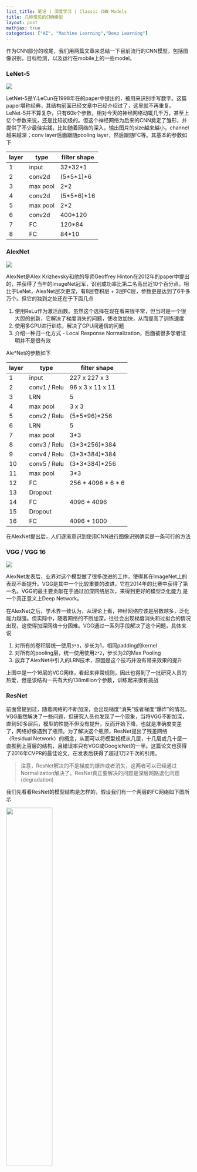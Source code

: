 ```yaml
---
list_title: 笔记 | 深度学习 | Classic CNN Models
title: 几种常见的CNN模型
layout: post
mathjax: true
categories: ["AI", "Machine Learning","Deep Learning"]
---
```


作为CNN部分的收尾，我们用两篇文章来总结一下目前流行的CNN模型，包括图像识别，目标检测，以及运行在mobile上的一些model。

### LeNet-5

<img src="{{site.baseurl}}/assets/images/2018/03/dl-cnn-2-lenet5.png">

LetNet-5是Y.LeCun在1998年在的paper中提出的，被用来识别手写数字。这篇paper堪称经典，其结构前面已经文章中已经介绍过了，这里就不再重复。LeNet-5并不算复杂，只有60k个参数，相对今天的神经网络动辄几千万，甚至上亿个参数来说，还是比较初级的。但这个神经网络为后来的CNN奠定了雏形，并提供了不少最佳实践，比如随着网络的深入，输出图片的size越来越小，channel越来越深；conv layer后面跟随pooling layer，然后跟随FC等。其基本的参数如下

layer  | type | filter shape
-------| ---- | ---- 
1  | input | 32\*32\*1
2  | conv2d | (5\*5\*1)\*6
3  | max pool |  2*2
4  | conv2d | (5\*5\*6)\*16
5  | max pool |  2\*2
6  | conv2d | 400*120
7  | FC | 120\*84
8  | FC | 84\*10

### AlexNet

<img src="{{site.baseurl}}/assets/images/2018/03/dl-cnn-2-alexnet.png">

AlexNet是Alex Krizhevsky和他的导师Geoffrey Hinton在2012年的paper中提出的，并获得了当年的ImageNet冠军，识别成功率比第二名高出近10个百分点。相比于LeNet，AlexNet层次更深，有8层卷积层 + 3层FC层，参数更是达到了6千多万个。但它的独到之处还在于下面几点

1. 使用ReLu作为激活函数。虽然这个选择在现在看来很平常，但当时是一个很大胆的创新，它解决了梯度消失的问题，使收敛加快，从而提高了训练速度
2. 使用多GPU进行训练，解决了GPU间通信的问题
3. 介绍一种归一化方式 - Local Response Normalization，后面被很多学者证明并不是很有效

Ale*Net的参数如下

layer  | type | filter shape
-------| ---- | ---- 
1  | input | 227 x 227 x 3
2  | conv1 / Relu | 96 x 3 x 11 x 11
3  | LRN | 5
4  | max pool |  3 x 3
5  | conv2 / Relu | (5\*5\*96)\*256
6  | LRN | 5
7  | max pool |  3\*3
8  | conv3 / Relu | (3\*3\*256)\*384
9  | conv4 / Relu | (3\*3\*384)\*384
10  | conv5 / Relu | (3\*3\*384)\*256
11  | max pool |  3\*3
12  | FC | 256 \* 4096 \* 6 \* 6
13  | Dropout | 
14  | FC | 4096 \* 4096
15  | Dropout | 
16  | FC | 4096 \* 1000

在AlexNet提出后，人们逐渐意识到使用CNN进行图像识别确实是一条可行的方法

### VGG / VGG 16

<img src="{{site.baseurl}}/assets/images/2018/03/dl-cnn-2-vgg16.png">

AlexNet发表后，业界对这个模型做了很多改进的工作，使得其在ImageNet上的表现不断提升。VGG是其中一个比较重要的改进，它在2014年的比赛中获得了第一名。VGG的最主要贡献在于通过加深网络层次，来得到更好的模型泛化能力,是一个真正意义上Deep Network。

在AlexNet之后，学术界一致认为，从理论上看，神经网络应该是层数越多，泛化能力越强。但实际中，随着网络的不断加深，往往会出现梯度消失和过拟合的情况出现，这使得加深网络十分困难。VGG通过一系列手段解决了这个问题，具体来说

1. 对所有的卷积层统一使用`3*3`，步长为1，相同padding的kernel
2. 对所有的pooling层，统一使用使用`2*2`，步长为2的Max Pooling
3. 放弃了AlexNet中引入的LRN技术，原因是这个技巧并没有带来效果的提升

上图中是一个16层的VGG网络，看起来非常规则，因此也得到了一批研究人员的热爱，但是该结构一共有大约138million个参数，训练起来很有挑战

### ResNet

前面曾提到过，随着网络的不断加深，会出现梯度“消失”或者梯度“爆炸”的情况。VGG虽然解决了一些问题，但研究人员也发现了一个现象，当将VGG不断加深，直到50多层后，模型的性能不但没有提升，反而开始下降，也就是准确度变差了，网络好像遇到了瓶颈。为了解决这个瓶颈，ResNet提出了残差网络（Residual Network）的概念，从而可以将模型规模从几层，十几层或几十层一直推到上百层的结构，且错误率只有VGG或GoogleNet的一半。这篇论文也获得了2016年CVPR的最佳论文，在发表后获得了超过1万2千次的引用。

> 注意，ResNet解决的不是梯度的爆炸或者消失，这两者可以已经通过Normalization解决了。ResNet真正要解决的问题是深层网路退化问题 (degradation)

我们先看看ResNet的模型结构是怎样的，假设我们有一个两层的FC网络如下图所示

<img src="{{site.baseurl}}/assets/images/2018/03/dl-cnn-2-resnet-1.png" width="50%">

按照传统的NN求法，则有下面一些式子

$$
z^{[l+1]} = W^{[l+1]}a^{[l]} + b^{[l+1]} \\
a^{[l+1]} = g(z^{[l+1]}) \\
z^{[l+2]} = W^{[l+2]}a^{[l+1]} + b^{[l+2]} \\
a^{[l+2]} = g(z^{[l+2]}) \\
$$

也就是说，如果想要得到$a^{[l+2]}$，必须要经历上面4部求解过程。而Residual Network则直接将$a^{[l]}$作为Residual Block加入到了下一层网络的末尾，如下图所示

<img src="{{site.baseurl}}/assets/images/2018/03/dl-cnn-2-resnet-2.png">

则$a^{[l+2]}$变成了

$$
a^{[l+2]} = g(z^{[l+2]}+a^{[l]})
$$

推而广之，如果我们有一个下图中的"Plain Network"，我们可以将下面的layer两两形成一个Residual Block，进而组成了一个Residual Network

<img src="{{site.baseurl}}/assets/images/2018/03/dl-cnn-2-resnet-3.png">

咋看一下有些奇怪，为什么这种结构就能解决深层网络的退化问题呢? Andrew Ng在课程中对这个问题讲得不是很清楚。简单来说，深层网络在训练的过程中是有”损耗的“。论文中提到了所谓的恒等映射，即如果某一层神经网络的输出等于输入，我们称这一层为恒等变换。那么理论上来说，给一个浅层网络叠加上若干层恒等变换的layer，输出结果应该不会有变化，而实际结果却不是。这其实很好理解，对于神经网络的每个神经元，其activation函数是非线性的，会对输入做非线性变换，这个变换是不可逆的。从这个角度看，<mark>ResNet的初衷是让神经网络至少具备恒等映射的能力，以保证在堆叠网络的过程中不产生退化。</mark>

由于篇幅有限，这里不做过多的展开，感兴趣的可以去直接读论文。结论是，通过ResNet，我们可以将神经网络的层数扩展到100层以上，根据论文中的数据，作者们尝试了做多1202层的网络，最终发现在110层时能达到最优的结果。

### Inception Network

Inception Network也就是GoogLeNet，首次出现在2014年的ILSVRC比赛中，并获得冠军。这个版本是Inception Network的第一个版本，深度为22层和同时期的VCC相比性能差不多，但是参数却只有5M个参数，远远小于VGG。

Inception Network的基本思想是使用不同尺寸的卷积核提取图片信息，然后对这些信息进行融合，从而达到更好的提取图片特征的效果。具体来说，Inception网络中的重要概念是所谓的构建Inception Module，每个Module包含四部分，`1*1`卷积，`3*3`的卷积，`5*5`的卷积，`3*3`的pooling，以及最后对四部分的运算结果进行通道上组合，如下图所示。

<img src="{{site.baseurl}}/assets/images/2018/03/dl-cnn-2-inception-module.png" width="60%">

上面的Module如果不做优化，存在计算量过大的问题，以`5*5`的卷积为例，一次卷积要做大约120m次乘法，其原因在于融合之后的数据维度太高。

为了解决这个问题，需要引入`1*1`卷积的概念。所谓`1 * 1`卷积，顾名思义就是卷积核的尺寸为`1 * 1 * depth`，它的作用在于对数据的降维。在前面文章中可知，Pooling layer可以用来减少输数据水平和竖直尺寸，`1 * 1`的卷积可以帮我们减少输入数据的维度。

上面例子中，我们可以让一个`28 * 28 * 192`的数据先与一个`1 * 1 * 192`的卷积核进行卷积（16卷积核），将得到一个`28 * 28 * 16`的二维数据，再对这份数据进行 `5 * 5 * 16 `的卷积核卷积（32个卷积核），得到`28 * 28 * 32`的数据。经过上述处理后，计算量为12.4m，降到了原来的十分之一。

所谓的Inception网络就是若干个这些Module的级联，如下图所示

<img src="{{site.baseurl}}/assets/images/2018/03/dl-cnn-2-inception-network.png">

注意到图中矩形圈出的部分是一个分支，它可以用来观察对应layer的预测结果，以便观察最终结果是否overfitting

### Resources

- [LetNet5 - Gradient-based learning applied to document recognition](https://ieee*plore.ieee.org/document/726791)
- [Ale*Net – ImageNet Classification with Deep Convolutional Neural Networks](https://papers.nips.cc/paper/4824-imagenet-classification-with-deep-convolutional-neural-networks)
- [VGG - Very Deep Convolutional Networks for Large-Scale Image Recognition](https://ar*iv.org/pdf/1409.1556.pdf)
- [ResNet - Deep Residual Learning for Image Recognition](https://ar*iv.org/pdf/1512.03385.pdf)
- [Going Deeper with Convolutions](https://static.googleusercontent.com/media/research.google.com/en//pubs/archive/43022.pdf)
